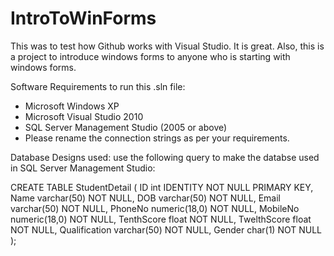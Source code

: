 # IntroToWinForms
This was to test how Github works with Visual Studio. It is great. Also, this is a project to introduce windows forms to anyone who is 
starting with windows forms.

Software Requirements to run this .sln file:
- Microsoft Windows XP
- Microsoft Visual Studio 2010
- SQL Server Management Studio (2005 or above)
- Please rename the connection strings as per your requirements.

Database Designs used:
use the following query to make the databse used in SQL Server Management Studio:

CREATE TABLE StudentDetail
(
ID int IDENTITY NOT NULL PRIMARY KEY,
Name varchar(50) NOT NULL,
DOB varchar(50) NOT NULL,
Email varchar(50) NOT NULL,
PhoneNo numeric(18,0) NOT NULL,
MobileNo numeric(18,0) NOT NULL,
TenthScore float NOT NULL,
TwelthScore float NOT NULL,
Qualification varchar(50) NOT NULL,
Gender char(1) NOT NULL
);
